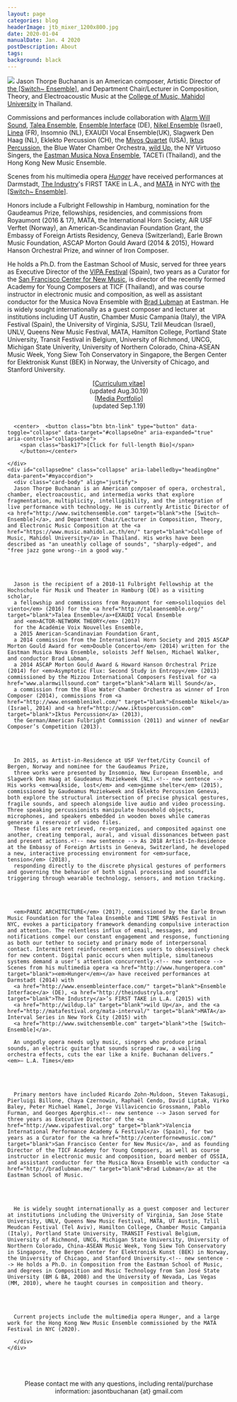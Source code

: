 ```yaml
---
layout: page
categories: blog
headerImage: jtb_mixer_1200x800.jpg
date: 2020-01-04
manualDate: Jan. 4 2020
postDescription: About
tags:
background: black
---
```

<img class="float-sm-left col-sm-5 col-lg-4 p4-0 pb-0" src="{{ site.images }}/jtb-photos/jtb-royaumont-420x600-web.jpg">
Jason Thorpe Buchanan is an American composer, Artistic Director of <a href="http://www.switchensemble.com" target="blank"> the [Switch~ Ensemble]</a>, and Department Chair/Lecturer in Composition, Theory, and Electroacoustic Music at the <a href="https://www.music.mahidol.ac.th/en/" target="blank">College of Music, Mahidol University</a> in Thailand.

<!-- new sentence -->

Commissions and performances include collaboration with <a href="www.alarmwillsound.com" target="blank">Alarm Will Sound</a>, <a href="http://taleaensemble.org/" target="blank">Talea Ensemble</a>, <a href="http://www.ensembleinterface.com/" target="blank">Ensemble Interface</a> (DE), <a href="http://www.ensemblenikel.com/" target="blank"> Nikel Ensemble</a> (Israel), <a href="http://www.ensemble-linea.com/" target="blank">Linea</a> (FR), Insomnio (NL), EXAUDI Vocal Ensemble(UK), Slagwerk Den Haag (NL), Eklekto Percussion (CH), the <a href="http://www.mivosquartet.com/" target="blank">Mivos Quartet</a> (USA), <a href="http://www.iktuspercussion.com" target="blank">Iktus Percussion</a>, the Blue Water Chamber Orchestra, <a href="http://wildup.la" target="blank">wild Up</a>, the NY Virtuoso Singers, the <a href="http://www.esm.rochester.edu/ensembles/musicanova/" target="blank">Eastman Musica Nova Ensemble</a>, TACETi (Thailand), and the Hong Kong New Music Ensemble.

<!-- new sentence -->

Scenes from his multimedia opera <a href="http://www.hungeropera.com" target="blank"><em>Hunger</em></a> have received performances at Darmstadt, <a href="http://theindustryla.org" target="blank">The Industry</a>'s FIRST TAKE in L.A., and <a href="http://matafestival.org/mata-interval/" target="blank">MATA</a> in NYC with <a href="http://www.switchensemble.com" target="blank">the [Switch~ Ensemble]</a>.

<!-- new sentence -->
Honors include a Fulbright Fellowship in Hamburg, nomination for the Gaudeamus Prize, fellowships, residencies, and commissions from Royaumont (2016 & 17), MATA, the International Horn Society, AiR USF Verftet (Norway), an American-Scandinavian Foundation Grant, the Embassy of Foreign Artists Residency, Geneva (Switzerland), Earle Brown Music Foundation, ASCAP Morton Gould Award (2014 & 2015), Howard Hanson Orchestral Prize, and winner of Iron Composer.

<!-- new sentence -->
He holds a Ph.D. from the Eastman School of Music, served for three years as Executive Director of the <a href="http://www.vipafestival.org" target="blank">VIPA Festival</a> (Spain), two years as a Curator for the <a href="http://centerfornewmusic.com/" target="blank">San Francisco Center for New Music</a>, is director of the recently formed Academy for Young Composers at TICF (Thailand), and was course instructor in electronic music and composition, as well as assistant conductor for the Musica Nova Ensemble with <a href="http://bradlubman.me/" target="blank">Brad Lubman</a> at Eastman. He is widely sought internationally as a guest composer and lecturer at institutions including UT Austin, Chamber Music Campania (Italy), the VIPA Festival (Spain), the University of Virginia, SJSU, Tzlil Meudcan (Israel), UNLV, Queens New Music Festival, MATA, Hamilton College, Portland State University, Transit Festival in Belgium, University of Richmond, UNCG, Michigan State Univerity, University of Northern Colorado, China-ASEAN Music Week, Yong Siew Toh Conservatory in Singapore, the Bergen Center for Elektronisk Kunst (BEK) in Norway, the University of Chicago, and Stanford University.

<!--
<iframe class="embed-responsive-item mb-3" src="https://player.vimeo.com/video/245320082" allowfullscreen width="1300" height="736"></iframe>
<br> -->

<!-- YANKED FROM JTB WEBSITE -->

<center>
<div class="row col-md-12" align="center">
<div class="col-md-6"><span class="bask17"><a href="ThorpeBuchanan_CV_Nov.10.2019_web.pdf" target="blank">[Curriculum vitae]</a></span><br>
<span class="bask12">(updated Aug.30.19)</span></div>

<div class="col-md-6"><span class="bask17"><a href="ThorpeBuchanan_Portfolio.pdf" target="blank">[Media Portfolio]</a></span><br>
<span class="bask12">(updated Sep.1.19)</span></div>
</div>
</center>
<br>
<!-- END STUFF TAKEN FROM JTB PAGE -->


<div class="accordion" id="myaccordion">

  <div class="card">
    <div class="card-header" id="headingOne">

      <center>  <button class="btn btn-link" type="button" data-toggle="collapse" data-target="#collapseOne" aria-expanded="true" aria-controls="collapseOne">
        <span class="bask17">[Click for full-length Bio]</span>
        </button></center>

    </div>
    <div id="collapseOne" class="collapse" aria-labelledby="headingOne" data-parent="#myaccordion">
      <div class="card-body" align="justify">
      Jason Thorpe Buchanan is an American composer of opera, orchestral, chamber, electroacoustic, and intermedia works that explore fragmentation, multiplicity, intelligibility, and the integration of live performance with technology. He is currently Artistic Director of <a href="http://www.switchensemble.com" target="blank">the [Switch~ Ensemble]</a>, and Department Chair/Lecturer in Composition, Theory, and Electronic Music Composition at the <a href="https://www.music.mahidol.ac.th/en/" target="blank">College of Music, Mahidol University</a> in Thailand. His works have been described as "an uneathly collage of sounds", "sharply-edged", and "free jazz gone wrong--in a good way."

<br><br>
      <!-- new sentence -->

      Jason is the recipient of a 2010-11 Fulbright Fellowship at the Hochschule für Musik und Theater in Hamburg (DE) as a visiting scholar,
      a fellowship and commissions from Royaumont for <em>soliloquios del viento</em> (2016) for the <a href="http://taleaensemble.org/" target="blank">Talea Ensemble</a>+EXAUDI Vocal Ensemble
      and <em>ACTOR-NETWORK THEORY</em> (2017)
      for the Académie Voix Nouvelles Ensemble,
      a 2015 American-Scandinavian Foundation Grant,
      a 2014 commission from the International Horn Society and 2015 ASCAP Morton Gould Award for <em>Double Concerto</em> (2014) written for the Eastman Musica Nova Ensemble, soloists Jeff Nelsen, Michael Walker, and conductor Brad Lubman,
      a 2014 ASCAP Morton Gould Award & Howard Hanson Orchestral Prize (2014) for <em>Asymptotic Flux: Second Study in Entropy</em> (2013) commissioned by the Mizzou International Composers Festival for <a href="www.alarmwillsound.com" target="blank">Alarm Will Sound</a>,
      a commission from the Blue Water Chamber Orchestra as winner of Iron Composer (2014), commissions from <a href="http://www.ensemblenikel.com/" target="blank">Ensemble Nikel</a> (Israel, 2014) and <a href="http://www.iktuspercussion.com" target="blank">Iktus Percussion</a> (2013),
      the German/American Fulbright Commission (2011) and winner of newEar Composer’s Competition (2013).
<br><br>
<!-- new sentence -->
      In 2015, as Artist-in-Residence at USF Verftet/City Council of Bergen, Norway and nominee for the Gaudeamus Prize,
      three works were presented by Insomnio, New European Ensemble, and Slagwerk Den Haag at Gaudeamus Muziekweek (NL).<!-- new sentence --> His works <em>walkside, lost</em> and <em>gimme shelter</em> (2015), commissioned by Gaudeamus Muziekweek and Eklekto Percussion Geneva, both explore the structural intersection of precise physical gestures, fragile sounds, and speech alongside live audio and video processing. Three speaking percussionists manipulate household objects, microphones, and speakers embedded in wooden boxes while cameras generate a reservoir of video files.
      These files are retrieved, re-organized, and composited against one another, creating temporal, aural, and visual dissonances between past and present actions.<!-- new sentence --> As 2018 Artist-In-Residence at the Embassy of Foreign Artists in Geneva, Switzerland, he developed a new, interactive processing environment for <em>surface, tension</em> (2018),
      responding directly to the discrete physical gestures of performers and governing the behavior of both signal processing and soundfile triggering through wearable technology, sensors, and motion tracking.

<br><br>
<!-- new sentence -->
      <em>PANIC ARCHITECTURE</em> (2017), commissioned by the Earle Brown Music Foundation for the Talea Ensemble and TIME SPANS Festival in NYC, evokes a participatory framework demanding compulsive interaction and attention. The relentless influx of email, messages, and notifications compel our constant engagement and response, functioning as both our tether to society and primary mode of interpersonal contact. Intermittent reinforcement entices users to obsessively check for new content. Digital panic occurs when multiple, simultaneous systems demand a user’s attention concurrently.<!-- new sentence --> Scenes from his multimedia opera <a href="http://www.hungeropera.com" target="blank"><em>Hunger</em></a> have received performances at Darmstadt (2014) with
      <a href="http://www.ensembleinterface.com/" target="blank">Ensemble Interface</a> (DE), <a href="http://theindustryla.org" target="blank">The Industry</a>’s FIRST TAKE in L.A. (2015) with
      <a href="http://wildup.la" target="blank">wild Up</a>, and the <a href="http://matafestival.org/mata-interval/" target="blank">MATA</a> Interval Series in New York City (2015) with
      <a href="http://www.switchensemble.com" target="blank">the [Switch~ Ensemble]</a>.

      An ungodly opera needs ugly music, singers who produce primal sounds, an electric guitar that sounds scraped raw, a wailing orchestra effects, cuts the ear like a knife. Buchanan delivers.” <em>– L.A. Times</em>

<br><br>
<!-- new sentence -->
      Primary mentors have included Ricardo Zohn-Muldoon, Steven Takasugi, Pierluigi Billone, Chaya Czernowin, Raphaël Cendo, David Liptak, Virko Baley, Peter Michael Hamel, Jorge Villavicencio Grossmann, Pablo Furman, and Georges Aperghis.<!-- new sentence --> Jason served for three years as Executive Director of the <a href="http://www.vipafestival.org" target="blank">Valencia International Performance Academy & Festival</a> (Spain), for two years as a Curator for the <a href="http://centerfornewmusic.com/" target="blank">San Francisco Center for New Music</a>, and as founding Director of the TICF Academy for Young Composers, as well as course instructor in electronic music and composition, board member of OSSIA, and assistant conductor for the Musica Nova Ensemble with conductor <a href="http://bradlubman.me/" target="blank">Brad Lubman</a> at the Eastman School of Music.

<br><br>
<!-- new sentence -->
      He is widely sought internationally as a guest composer and lecturer at institutions including the University of Virginia, San Jose State University, UNLV, Queens New Music Festival, MATA, UT Austin, Tzlil Meudcan Festival (Tel Aviv), Hamilton College, Chamber Music Campania (Italy), Portland State University, TRANSIT Festival Belgium, University of Richmond, UNCG, Michigan State University, University of Northern Colorado, China-ASEAN Music Week, Yong Siew Toh Conservatory in Singapore, the Bergen Center for Elektronisk Kunst (BEK) in Norway, the University of Chicago, and Stanford University.<!-- new sentence --> He holds a Ph.D. in Composition from the Eastman School of Music, and degrees in Composition and Music Technology from San José State University (BM & BA, 2008) and the University of Nevada, Las Vegas (MM, 2010), where he taught courses in composition and theory.

<br><br>
<!-- new sentence -->
      Current projects include the multimedia opera Hunger, and a large work for the Hong Kong New Music Ensemble commissioned by the MATA Festival in NYC (2020).

      </div>
    </div>
  </div>
  <br>
<!--
<a data-fancybox data-type="iframe" href="http://www.jasonthorpebuchanan.com/video---hunger.html"><img src="http://www.jasonthorpebuchanan.com/images/media/hunger-intro-video.jpg" width="294" height="159"></a>
-->
 </div><br>
  <br>
  <center><font class="bask14">Please contact me with any questions, including rental/purchase information: jasontbuchanan {at} gmail.com</font>




<!--  <center> <a href="long-bio">long bio</a> -->

<!--
{% include soundcloud_player.html type="tracks" trackID=blanknumber %}

{% include soundcloud_player.html type="tracks" trackID=blanknumber %}

<div class="col-sm-6 mx-auto">
  <figure class="figure">
    <img src="{{ site.images }}/blank.jpg" class="figure-img img-fluid">
    <figcaption class="figure-caption text-center">To read more <em>The Turin Horse</em>, <a href="https://www.blank.html">click here.</a></figcaption>
  </figure>
</div>

<img class="float-sm-right col-sm-6 col-lg-5 p4-0 pb-3" src="{{ site.images }}/sivan-post/blank.jpg">
-->
